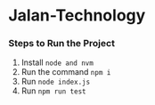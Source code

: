 # Jalan-Technology

### Steps to Run the Project

1. Install `node and nvm`
2. Run the command `npm i`
3. Run `node index.js`
4. Run `npm run test`

